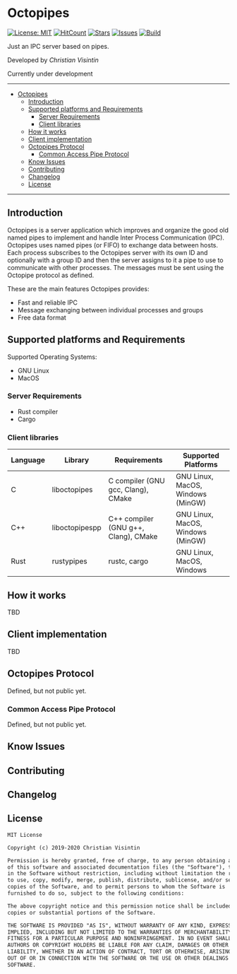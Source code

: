 # Octopipes

[![License: MIT](https://img.shields.io/badge/License-MIT-teal.svg)](https://opensource.org/licenses/MIT) [![HitCount](http://hits.dwyl.io/ChristianVisintin/Octopipes.svg)](http://hits.dwyl.io/ChristianVisintin/Octopipes) [![Stars](https://img.shields.io/github/stars/ChristianVisintin/Octopipes.svg)](https://github.com/ChristianVisintin/Octopipes) [![Issues](https://img.shields.io/github/issues/ChristianVisintin/Octopipes.svg)](https://github.com/ChristianVisintin/Octopipes) [![Build](https://api.travis-ci.org/ChristianVisintin/Octopipes.svg?branch=master)](https://github.com/ChristianVisintin/Octopipes)

Just an IPC server based on pipes.

Developed by *Christian Visintin*

Currently under development

---

- [Octopipes](#octopipes)
  - [Introduction](#introduction)
  - [Supported platforms and Requirements](#supported-platforms-and-requirements)
    - [Server Requirements](#server-requirements)
    - [Client libraries](#client-libraries)
  - [How it works](#how-it-works)
  - [Client implementation](#client-implementation)
  - [Octopipes Protocol](#octopipes-protocol)
    - [Common Access Pipe Protocol](#common-access-pipe-protocol)
  - [Know Issues](#know-issues)
  - [Contributing](#contributing)
  - [Changelog](#changelog)
  - [License](#license)

---

## Introduction

Octopipes is a server application which improves and organize the good old named pipes to implement and handle Inter Process Communication (IPC).
Octopipes uses named pipes (or FIFO) to exchange data between hosts. Each process subscribes to the Octopipes server with its own ID and optionally with a group ID and then the server assigns to it a pipe to use to communicate with other processes. The messages must be sent using the Octopipe protocol as defined.

These are the main features Octopipes provides:

- Fast and reliable IPC
- Message exchanging between individual processes and groups
- Free data format

## Supported platforms and Requirements

Supported Operating Systems:

- GNU Linux
- MacOS

### Server Requirements

- Rust compiler
- Cargo

### Client libraries

| Language | Library        | Requirements                         | Supported Platforms               |
|----------|----------------|--------------------------------------|-----------------------------------|
| C        | liboctopipes   | C compiler (GNU gcc, Clang), CMake   | GNU Linux, MacOS, Windows (MinGW) |
| C++      | liboctopipespp | C++ compiler (GNU g++, Clang), CMake | GNU Linux, MacOS, Windows (MinGW) |
| Rust     | rustypipes     | rustc, cargo                         | GNU Linux, MacOS, Windows         |

## How it works

TBD

## Client implementation

TBD

## Octopipes Protocol

Defined, but not public yet.

### Common Access Pipe Protocol

Defined, but not public yet.

## Know Issues

## Contributing

## Changelog

## License

```txt
MIT License

Copyright (c) 2019-2020 Christian Visintin

Permission is hereby granted, free of charge, to any person obtaining a copy
of this software and associated documentation files (the "Software"), to deal
in the Software without restriction, including without limitation the rights
to use, copy, modify, merge, publish, distribute, sublicense, and/or sell
copies of the Software, and to permit persons to whom the Software is
furnished to do so, subject to the following conditions:

The above copyright notice and this permission notice shall be included in all
copies or substantial portions of the Software.

THE SOFTWARE IS PROVIDED "AS IS", WITHOUT WARRANTY OF ANY KIND, EXPRESS OR
IMPLIED, INCLUDING BUT NOT LIMITED TO THE WARRANTIES OF MERCHANTABILITY,
FITNESS FOR A PARTICULAR PURPOSE AND NONINFRINGEMENT. IN NO EVENT SHALL THE
AUTHORS OR COPYRIGHT HOLDERS BE LIABLE FOR ANY CLAIM, DAMAGES OR OTHER
LIABILITY, WHETHER IN AN ACTION OF CONTRACT, TORT OR OTHERWISE, ARISING FROM,
OUT OF OR IN CONNECTION WITH THE SOFTWARE OR THE USE OR OTHER DEALINGS IN THE
SOFTWARE.
```
